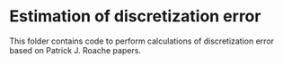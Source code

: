 # Estimation of discretization error

This folder contains code to perform calculations of discretization error based on Patrick J. Roache papers.
